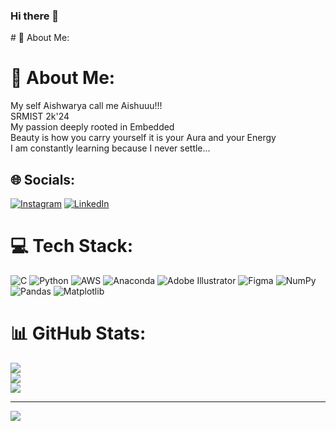 ### Hi there 👋

<!--
**Aishwaryaezhil30/aishwaryaezhil30** is a ✨ _special_ ✨ repository because its `README.md` (this file) appears on your GitHub profile.

Here are some ideas to get you started:

- 🔭 I’m currently working on ...
- 🌱 I’m currently learning ...
- 👯 I’m looking to collaborate on ...
- 🤔 I’m looking for help with ...
- 💬 Ask me about ...
- 📫 How to reach me: ...
- 😄 Pronouns: ...
- ⚡ Fun fact: ...
--># 💫 About Me:
# 💫 About Me:
My self Aishwarya call me Aishuuu!!!<br>SRMIST 2k'24<br>My passion deeply rooted in Embedded<br>Beauty is how you carry yourself it is your Aura and your Energy<br>I am constantly learning because I never settle...<br>


## 🌐 Socials:
[![Instagram](https://img.shields.io/badge/Instagram-%23E4405F.svg?logo=Instagram&logoColor=white)](https://instagram.com/_a.ishu.19_) [![LinkedIn](https://img.shields.io/badge/LinkedIn-%230077B5.svg?logo=linkedin&logoColor=white)](https://linkedin.com/in/aishwaryaezhil) 

# 💻 Tech Stack:
![C](https://img.shields.io/badge/c-%2300599C.svg?style=for-the-badge&logo=c&logoColor=white) ![Python](https://img.shields.io/badge/python-3670A0?style=for-the-badge&logo=python&logoColor=ffdd54) ![AWS](https://img.shields.io/badge/AWS-%23FF9900.svg?style=for-the-badge&logo=amazon-aws&logoColor=white) ![Anaconda](https://img.shields.io/badge/Anaconda-%2344A833.svg?style=for-the-badge&logo=anaconda&logoColor=white) ![Adobe Illustrator](https://img.shields.io/badge/adobe%20illustrator-%23FF9A00.svg?style=for-the-badge&logo=adobe%20illustrator&logoColor=white) ![Figma](https://img.shields.io/badge/figma-%23F24E1E.svg?style=for-the-badge&logo=figma&logoColor=white) ![NumPy](https://img.shields.io/badge/numpy-%23013243.svg?style=for-the-badge&logo=numpy&logoColor=white) ![Pandas](https://img.shields.io/badge/pandas-%23150458.svg?style=for-the-badge&logo=pandas&logoColor=white) ![Matplotlib](https://img.shields.io/badge/Matplotlib-%23ffffff.svg?style=for-the-badge&logo=Matplotlib&logoColor=black)
# 📊 GitHub Stats:
![](https://github-readme-stats.vercel.app/api?username=aishwaryaezhil30&theme=blue-green&hide_border=false&include_all_commits=false&count_private=false)<br/>
![](https://github-readme-streak-stats.herokuapp.com/?user=aishwaryaezhil30&theme=blue-green&hide_border=false)<br/>
![](https://github-readme-stats.vercel.app/api/top-langs/?username=aishwaryaezhil30&theme=blue-green&hide_border=false&include_all_commits=false&count_private=false&layout=compact)

---
[![](https://visitcount.itsvg.in/api?id=aishwaryaezhil30&icon=0&color=0)](https://visitcount.itsvg.in)

<!-- Proudly created with GPRM ( https://gprm.itsvg.in ) -->
